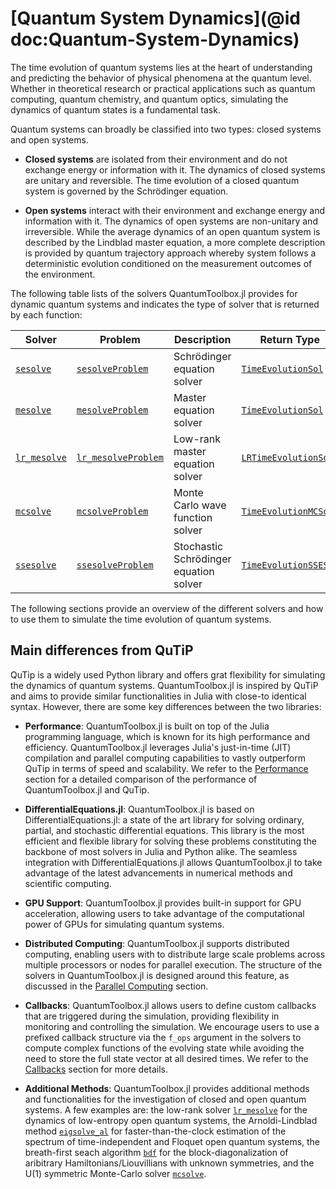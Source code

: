 # [Quantum System Dynamics](@id doc:Quantum-System-Dynamics)

The time evolution of quantum systems lies at the heart of understanding and predicting the behavior of physical phenomena at the quantum level. Whether in theoretical research or practical applications such as quantum computing, quantum chemistry, and quantum optics, simulating the dynamics of quantum states is a fundamental task. 

Quantum systems can broadly be classified into two types: closed systems and open systems. 

- **Closed systems** are isolated from their environment and do not exchange energy or information with it. The dynamics of closed systems are unitary and reversible. The time evolution of a closed quantum system is governed by the Schrödinger equation.

- **Open systems** interact with their environment and exchange energy and information with it. The dynamics of open systems are non-unitary and irreversible. While the average dynamics of an open quantum system is described by the Lindblad master equation, a more complete description is provided by quantum trajectory approach whereby system follows a deterministic evolution conditioned on the measurement outcomes of the environment. 

The following table lists of the solvers QuantumToolbox.jl provides for dynamic quantum systems and indicates the type of solver that is returned by each function:

| Solver | Problem | Description | Return Type |
| --- | --- | --- | --- |
| [`sesolve`](@ref) | [`sesolveProblem`](@ref) | Schrödinger equation solver | [`TimeEvolutionSol`](@ref) |
| [`mesolve`](@ref) | [`mesolveProblem`](@ref) | Master equation solver | [`TimeEvolutionSol`](@ref) |
| [`lr_mesolve`](@ref) | [`lr_mesolveProblem`](@ref) | Low-rank master equation solver | [`LRTimeEvolutionSol`](@ref) |
| [`mcsolve`](@ref) | [`mcsolveProblem`](@ref) | Monte Carlo wave function solver | [`TimeEvolutionMCSol`](@ref) |
| [`ssesolve`](@ref) | [`ssesolveProblem`](@ref) | Stochastic Schrödinger equation solver | [`TimeEvolutionSSESol`](@ref) |




The following sections provide an overview of the different solvers and how to use them to simulate the time evolution of quantum systems. 

## Main differences from QuTiP

QuTip is a widely used Python library and offers grat flexibility for simulating the dynamics of quantum systems. QuantumToolbox.jl is inspired by QuTiP and aims to provide similar functionalities in Julia with close-to identical syntax. However, there are some key differences between the two libraries:

- **Performance**: QuantumToolbox.jl is built on top of the Julia programming language, which is known for its high performance and efficiency. QuantumToolbox.jl leverages Julia's just-in-time (JIT) compilation and parallel computing capabilities to vastly outperform QuTip in terms of speed and scalability. We refer to the [Performance](@ref) section for a detailed comparison of the performance of QuantumToolbox.jl and QuTip.

- **DifferentialEquations.jl**: QuantumToolbox.jl is based on DifferentialEquations.jl: a state of the art library for solving ordinary, partial, and stochastic differential equations. This library is the most efficient and flexible library for solving these problems constituting the backbone of most solvers in Julia and Python alike. The seamless integration with DifferentialEquations.jl allows QuantumToolbox.jl to take advantage of the latest advancements in numerical methods and scientific computing.

- **GPU Support**: QuantumToolbox.jl provides built-in support for GPU acceleration, allowing users to take advantage of the computational power of GPUs for simulating quantum systems.

- **Distributed Computing**: QuantumToolbox.jl supports distributed computing, enabling users with to distribute large scale problems across multiple processors or nodes for parallel execution. The structure of the solvers in QuantumToolbox.jl is designed around this feature, as discussed in the [Parallel Computing](@ref) section.

- **Callbacks**: QuantumToolbox.jl allows users to define custom callbacks that are triggered during the simulation, providing flexibility in monitoring and controlling the simulation. We encourage users to use a prefixed callback structure via the `f_ops` argument in the solvers to compute complex functions of the evolving state while avoiding the need to store the full state vector at all desired times. We refer to the [Callbacks](@ref) section for more details.

- **Additional Methods**: QuantumToolbox.jl provides additional methods and functionalities for the investigation of closed and open quantum systems. 
A few examples are: the low-rank solver [`lr_mesolve`](@ref) for the dynamics of low-entropy open quantum systems, the Arnoldi-Lindblad method [`eigsolve_al`](@ref) for faster-than-the-clock estimation of the spectrum of time-independent and Floquet open quantum systems, the breath-first seach algorithm [`bdf`](@ref) for the block-diagonalization of aribitrary Hamiltonians/Liouvillians with unknown symmetries, and the U(1) symmetric Monte-Carlo solver [`mcsolve`](@ref).